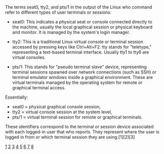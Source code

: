 The terms seat0, tty2, and pts/1 in the output of the Linux who command refer to different types of user terminals or
sessions:

- seat0: This indicates a physical seat or console connected directly to the machine, usually the local graphical session or
  physical keyboard and monitor. It is managed by the system's login manager.

- tty2: This is a traditional Linux virtual console or terminal session accessed by pressing keys like Ctrl+Alt+F2. tty
  stands for "teletype," representing a text-based terminal interface. Usually tty1 to tty6 are virtual consoles.

- pts/1: This stands for "pseudo terminal slave" device, representing terminal sessions spawned over network connections
  (such as SSH) or terminal emulator windows inside a graphical environment. These are virtual terminals managed by the
  operating system for remote or graphical terminal access.

Essentially:

- seat0 = physical graphical console session,
- tty2 = virtual console session at the system level,
- pts/1 = virtual terminal session for remote or graphical terminals.

These identifiers correspond to the terminal or session device associated with each logged-in user that who reports. They
represent where the user is logged in from or which terminal session they are using.[1][2][3]

[1](https://linuxize.com/post/who-command-in-linux/) [2](https://www.ibm.com/docs/ssw_aix_72/w_commands/who.html)
[3](https://phoenixnap.com/kb/linux-who-command)
[4](https://labex.io/tutorials/linux-linux-who-command-with-practical-examples-423008)
[5](https://stackoverflow.com/questions/28991481/what-do-the-fields-in-ls-ali-output-mean)
[6](https://www.nielit.gov.in/gorakhpur/sites/default/files/Gorakhpur/ALevel_unix_28april2020_AKM.pdf)
[7](https://www.youtube.com/watch?v=9OZgZl0QoUY) [8](https://linuxconfig.org/who-linux-command-explained)
